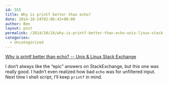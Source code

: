 ```yaml
---
id: 555
title: Why is printf better than echo?
date: 2014-10-24T02:06:43+00:00
author: Ben
layout: post
permalink: /2014/10/24/why-is-printf-better-than-echo-unix-linux-stack-exchange/
categories:
  - Uncategorized
---
```

[Why is printf better than echo? -- Unix & Linux Stack Exchange](http://unix.stackexchange.com/questions/65803/why-is-printf-better-than-echo)

I don&#8217;t always like the &#8220;epic&#8221; answers on StackExchange, but this one was really good. I hadn&#8217;t even realized how bad `echo` was for unfiltered input. Next time I shell script, I&#8217;ll keep `printf` in mind.